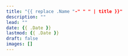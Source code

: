 ```yaml
---
title: "{{ replace .Name "-" " " | title }}"
description: ""
lead: ""
date: {{ .Date }}
lastmod: {{ .Date }}
draft: false
images: []
---
```

